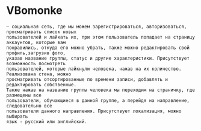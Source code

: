 # VBomonke 

    — социальная сеть, где мы можем зарегистрироваться, авторизоваться, просматривать список новых 
    пользователей и лайкать их, при этом пользователь попадает на страницу аккаунтов, которые вам 
    понравились, откуда его можно убрать, также можно редактировать свой профиль,загрузив фото,
    указав название группы, статус и другие характеристики. Присутствует возможность посмотреть 
    пользователей, которые лайкнули человека, нажав на их количество. Реализована стена, можно
    просматривать отсортированные по времени записи, добавлять и редактировать собственные. 
    Также нажав на название группы человека мы переходим на страничку, где размещены все 
    пользователи, обучающиеся в данной группе, а перейдя на направление, следовательно все
    пользователи данного направления. Присутствует локализация, можно выбирать
    язык - русский или английский.
    
